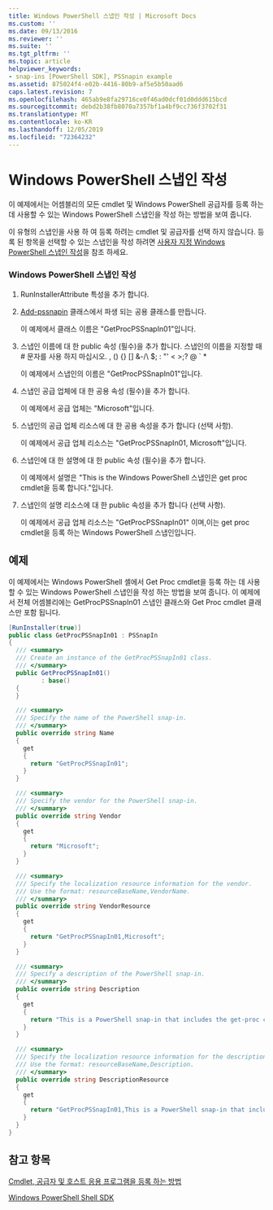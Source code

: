 ```yaml
---
title: Windows PowerShell 스냅인 작성 | Microsoft Docs
ms.custom: ''
ms.date: 09/13/2016
ms.reviewer: ''
ms.suite: ''
ms.tgt_pltfrm: ''
ms.topic: article
helpviewer_keywords:
- snap-ins [PowerShell SDK], PSSnapin example
ms.assetid: 875024f4-e02b-4416-80b9-af5e5b50aad6
caps.latest.revision: 7
ms.openlocfilehash: 465ab9e8fa29716ce0f46ad0dcf01d0ddd615bcd
ms.sourcegitcommit: debd2b38fb8070a7357bf1a4bf9cc736f3702f31
ms.translationtype: MT
ms.contentlocale: ko-KR
ms.lasthandoff: 12/05/2019
ms.locfileid: "72364232"
---
```

# <a name="writing-a-windows-powershell-snap-in"></a>Windows PowerShell 스냅인 작성

이 예제에서는 어셈블리의 모든 cmdlet 및 Windows PowerShell 공급자를 등록 하는 데 사용할 수 있는 Windows PowerShell 스냅인을 작성 하는 방법을 보여 줍니다.

이 유형의 스냅인을 사용 하 여 등록 하려는 cmdlet 및 공급자를 선택 하지 않습니다. 등록 된 항목을 선택할 수 있는 스냅인을 작성 하려면 [사용자 지정 Windows PowerShell 스냅인 작성](./writing-a-custom-windows-powershell-snap-in.md)을 참조 하세요.

### <a name="writing-a-windows-powershell-snap-in"></a>Windows PowerShell 스냅인 작성

1. RunInstallerAttribute 특성을 추가 합니다.

2. [Add-pssnapin](/dotnet/api/System.Management.Automation.PSSnapIn) 클래스에서 파생 되는 공용 클래스를 만듭니다.

    이 예제에서 클래스 이름은 "GetProcPSSnapIn01"입니다.

3. 스냅인 이름에 대 한 public 속성 (필수)을 추가 합니다. 스냅인의 이름을 지정할 때 # 문자를 사용 하지 마십시오. , () {} [] &-/\ $; : "' \< >;? @ ` *

    이 예제에서 스냅인의 이름은 "GetProcPSSnapIn01"입니다.

4. 스냅인 공급 업체에 대 한 공용 속성 (필수)을 추가 합니다.

    이 예제에서 공급 업체는 "Microsoft"입니다.

5. 스냅인의 공급 업체 리소스에 대 한 공용 속성을 추가 합니다 (선택 사항).

    이 예제에서 공급 업체 리소스는 "GetProcPSSnapIn01, Microsoft"입니다.

6. 스냅인에 대 한 설명에 대 한 public 속성 (필수)을 추가 합니다.

    이 예제에서 설명은 "This is the Windows PowerShell 스냅인은 get proc cmdlet을 등록 합니다."입니다.

7. 스냅인의 설명 리소스에 대 한 public 속성을 추가 합니다 (선택 사항).

    이 예제에서 공급 업체 리소스는 "GetProcPSSnapIn01" 이며,이는 get proc cmdlet을 등록 하는 Windows PowerShell 스냅인입니다.

## <a name="example"></a>예제

이 예제에서는 Windows PowerShell 셸에서 Get Proc cmdlet을 등록 하는 데 사용할 수 있는 Windows PowerShell 스냅인을 작성 하는 방법을 보여 줍니다. 이 예제에서 전체 어셈블리에는 GetProcPSSnapIn01 스냅인 클래스와 Get Proc cmdlet 클래스만 포함 됩니다.

```csharp
[RunInstaller(true)]
public class GetProcPSSnapIn01 : PSSnapIn
{
  /// <summary>
  /// Create an instance of the GetProcPSSnapIn01 class.
  /// </summary>
  public GetProcPSSnapIn01()
         : base()
  {
  }

  /// <summary>
  /// Specify the name of the PowerShell snap-in.
  /// </summary>
  public override string Name
  {
    get
    {
      return "GetProcPSSnapIn01";
    }
  }

  /// <summary>
  /// Specify the vendor for the PowerShell snap-in.
  /// </summary>
  public override string Vendor
  {
    get
    {
      return "Microsoft";
    }
  }

  /// <summary>
  /// Specify the localization resource information for the vendor.
  /// Use the format: resourceBaseName,VendorName.
  /// </summary>
  public override string VendorResource
  {
    get
    {
      return "GetProcPSSnapIn01,Microsoft";
    }
  }

  /// <summary>
  /// Specify a description of the PowerShell snap-in.
  /// </summary>
  public override string Description
  {
    get
    {
      return "This is a PowerShell snap-in that includes the get-proc cmdlet.";
    }
  }

  /// <summary>
  /// Specify the localization resource information for the description.
  /// Use the format: resourceBaseName,Description.
  /// </summary>
  public override string DescriptionResource
  {
    get
    {
      return "GetProcPSSnapIn01,This is a PowerShell snap-in that includes the get-proc cmdlet.";
    }
  }
}
```

## <a name="see-also"></a>참고 항목

[Cmdlet, 공급자 및 호스트 응용 프로그램을 등록 하는 방법](https://msdn.microsoft.com/en-us/a41e9054-29c8-40ab-bf2b-8ce4e7ec1c8c)

[Windows PowerShell Shell SDK](../windows-powershell-reference.md)
